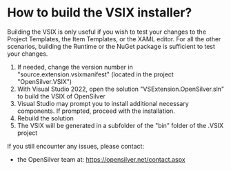 # How to build the VSIX installer?

Building the VSIX is only useful if you wish to test your changes to the Project Templates, the Item Templates, or the XAML editor. For all the other scenarios, building the Runtime or the NuGet package is sufficient to test your changes.

1. If needed, change the version number in "source.extension.vsixmanifest" (located in the project "OpenSilver.VSIX")
2. With Visual Studio 2022, open the solution "VSExtension.OpenSilver.sln" to build the VSIX of OpenSilver
3. Visual Studio may prompt you to install additional necessary components. If prompted, proceed with the installation.
4. Rebuild the solution
5. The VSIX will be generated in a subfolder of the "bin" folder of the .VSIX project

If you still encounter any issues, please contact:
- the OpenSilver team at: https://opensilver.net/contact.aspx
